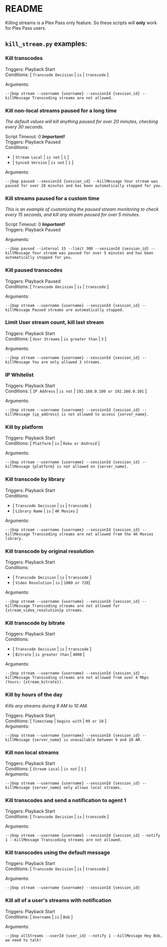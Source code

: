 # README

Killing streams is a Plex Pass only feature. So these scripts will **only** work for Plex Pass users.

## `kill_stream.py` examples:

### Kill transcodes

Triggers: Playback Start  
Conditions: \[ `Transcode Decision` | `is` | `transcode` \]

Arguments:
```
--jbop stream --username {username} --sessionId {session_id} --killMessage Transcoding streams are not allowed.
```

### Kill non-local streams paused for a long time

_The default values will kill anything paused for over 20 minutes, checking every 30 seconds._

Script Timeout: 0 _**Important!**_  
Triggers: Playback Paused  
Conditions:
* \[ `Stream Local` | `is not` | `1` \]
* \[ `Synced Version` | `is not` | `1` \]

Arguments:
```
--jbop paused --sessionId {session_id} --killMessage Your stream was paused for over 20 minutes and has been automatically stopped for you.
```

### Kill streams paused for a custom time

_This is an example of customizing the paused stream monitoring to check every 15 seconds, and kill any stream paused for over 5 minutes._

Script Timeout: 0 _**Important!**_  
Triggers: Playback Paused  

Arguments:
```
--jbop paused --interval 15 --limit 300 --sessionId {session_id} --killMessage Your stream was paused for over 5 minutes and has been automatically stopped for you.
```

### Kill paused transcodes

Triggers: Playback Paused  
Conditions: \[ `Transcode Decision` | `is` | `transcode` \]

Arguments:
```
--jbop stream --username {username} --sessionId {session_id} --killMessage Paused streams are automatically stopped.
```

### Limit User stream count, kill last stream

Triggers: Playback Start  
Conditions: \[ `User Streams` | `is greater than` | `3` \]

Arguments:
```
--jbop stream --username {username} --sessionId {session_id} --killMessage You are only allowed 3 streams.
```

### IP Whitelist

Triggers: Playback Start  
Conditions: \[ `IP Address` | `is not` | `192.168.0.100 or 192.168.0.101` \]

Arguments:
```
--jbop stream --username {username} --sessionId {session_id} --killMessage {ip_address} is not allowed to access {server_name}.
```

### Kill by platform

Triggers: Playback Start  
Conditions: \[ `Platform` | `is` | `Roku or Android` \]

Arguments:
```
--jbop stream --username {username} --sessionId {session_id} --killMessage {platform} is not allowed on {server_name}.
```

### Kill transcode by library

Triggers: Playback Start  
Conditions:
* \[ `Transcode Decision` | `is` | `transcode` \]
* \[ `Library Name` | `is` | `4K Movies` \]

Arguments:
```
--jbop stream --username {username} --sessionId {session_id} --killMessage Transcoding streams are not allowed from the 4K Movies library.
```

### Kill transcode by original resolution

Triggers: Playback Start  
Conditions:
* \[ `Transcode Decision` | `is` | `transcode` \]
* \[ `Video Resolution` | `is` | `1080 or 720`\]

Arguments:
```
--jbop stream --username {username} --sessionId {session_id} --killMessage Transcoding streams are not allowed for {stream_video_resolution}p streams.
```

### Kill transcode by bitrate

Triggers: Playback Start  
Conditions:
* \[ `Transcode Decision` | `is` | `transcode` \]
* \[ `Bitrate` | `is greater than` | `4000` \]

Arguments:
```
--jbop stream --username {username} --sessionId {session_id} --killMessage Transcoding streams are not allowed from over 4 Mbps (Yours: {stream_bitrate}).
```

### Kill by hours of the day

_Kills any streams during 9 AM to 10 AM._

Triggers: Playback Start  
Conditions: \[ `Timestamp` | `begins with` | `09 or 10` \]  
Arguments:
```
--jbop stream --username {username} --sessionId {session_id} --killMessage {server_name} is unavailable between 9 and 10 AM.
```

### Kill non local streams

Triggers: Playback Start  
Conditions: \[ `Stream Local` | `is not` | `1` \]  
Arguments:
```
--jbop stream --username {username} --sessionId {session_id} --killMessage {server_name} only allows local streams.
```

### Kill transcodes and send a notification to agent 1

Triggers: Playback Start  
Conditions: \[ `Transcode Decision` | `is` | `transcode` \]

Arguments:
```
--jbop stream --username {username} --sessionId {session_id} --notify 1 --killMessage Transcoding streams are not allowed.
```

### Kill transcodes using the default message

Triggers: Playback Start  
Conditions: \[ `Transcode Decision` | `is` | `transcode` \]

Arguments:
```
--jbop stream --username {username} --sessionId {session_id}
```

### Kill all of a user's streams with notification

Triggers: Playback Start  
Conditions: \[ `Username` | `is` | `Bob` \]

Arguments:
```
--jbop allStreams --userId {user_id} --notify 1 --killMessage Hey Bob, we need to talk!
```
